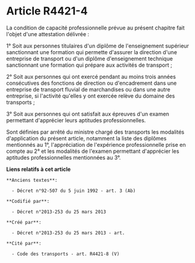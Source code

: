 # Article R4421-4

La condition de capacité professionnelle prévue au présent chapitre fait l'objet d'une attestation délivrée :

1° Soit aux personnes titulaires d'un diplôme de l'enseignement supérieur sanctionnant une formation qui permette d'assurer
la direction d'une entreprise de transport ou d'un diplôme d'enseignement technique sanctionnant une formation qui prépare
aux activités de transport ;

2° Soit aux personnes qui ont exercé pendant au moins trois années consécutives des fonctions de direction ou d'encadrement
dans une entreprise de transport fluvial de marchandises ou dans une autre entreprise, si l'activité qu'elles y ont exercée
relève du domaine des transports ;

3° Soit aux personnes qui ont satisfait aux épreuves d'un examen permettant d'apprécier leurs aptitudes professionnelles.

Sont définies par arrêté du ministre chargé des transports les modalités d'application du présent article, notamment la liste
des diplômes mentionnés au 1°, l'appréciation de l'expérience professionnelle prise en compte au 2° et les modalités de
l'examen permettant d'apprécier les aptitudes professionnelles mentionnées au 3°.

**Liens relatifs à cet article**

	**Anciens textes**:

	  - Décret n°92-507 du 5 juin 1992 - art. 3 (Ab)

	**Codifié par**:

	  - Décret n°2013-253 du 25 mars 2013

	**Créé par**:

	  - Décret n°2013-253 du 25 mars 2013 - art.

	**Cité par**:

	  - Code des transports - art. R4421-8 (V)
